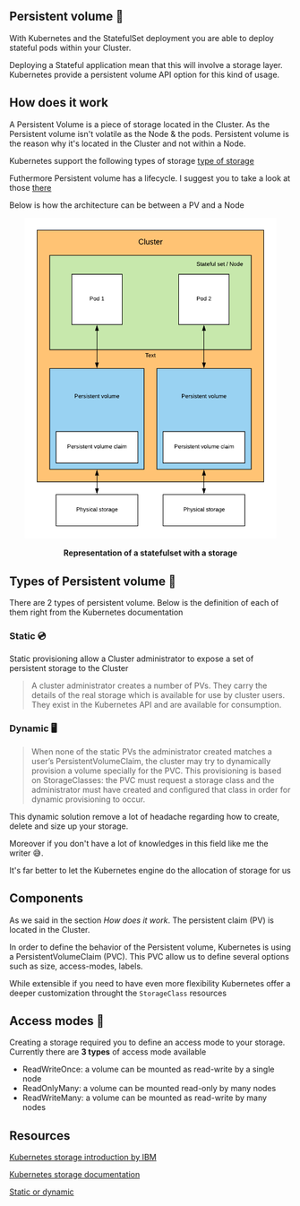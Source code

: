 ## Persistent volume 💾

With Kubernetes and the StatefulSet deployment you are able to deploy stateful pods within your Cluster.

Deploying a Stateful application mean that this will involve a storage layer. Kubernetes provide a persistent volume API option for this kind of usage.

## How does it work

A Persistent Volume is a piece of storage located in the Cluster. As the Persistent volume isn't volatile as the Node & the pods. Persistent volume is the reason why it's located in the Cluster and not within a Node.

Kubernetes support the following types of storage [type of storage](https://kubernetes.io/docs/concepts/storage/volumes/#types-of-volumes)

Futhermore Persistent volume has a lifecycle. I suggest you to take a look at those [there](https://kubernetes.io/docs/concepts/storage/persistent-volumes/#lifecycle-of-a-volume-and-claim)

Below is how the architecture can be between a PV and a Node

<p align="center">
  <img src="../img/statefulset.png" alt="drawing" width="450"/>  
  <p align="center"><b>Representation of a statefulset with a storage</b></p>
</p>

## Types of Persistent volume 📁

There are 2 types of persistent volume. Below is the definition of each of them right from the Kubernetes documentation 

### Static 💿

Static provisioning allow a Cluster administrator to expose a set of persistent storage to the Cluster

> A cluster administrator creates a number of PVs. They carry the details of the real storage which is available for use by cluster users. They exist in the Kubernetes API and are available for consumption.

### Dynamic 🖥️

> When none of the static PVs the administrator created matches a user’s PersistentVolumeClaim, the cluster may try to dynamically provision a volume specially for the PVC. This provisioning is based on StorageClasses: the PVC must request a storage class and the administrator must have created and configured that class in order for dynamic provisioning to occur.

This dynamic solution remove a lot of headache regarding how to create, delete and size up your storage.

Moreover if you don't have a lot of knowledges in this field like me the writer 😅.

It's far better to let the Kubernetes engine do the allocation of storage for us

## Components

As we said in the section *How does it work*. The persistent claim (PV) is located in the Cluster.

In order to define the behavior of the Persistent volume, Kubernetes is using a PersistentVolumeClaim (PVC). This PVC allow us to define several options such as size, access-modes, labels.

While extensible if you need to have even more flexibility Kubernetes offer a deeper customization throught the ```StorageClass``` resources

## Access modes 🔏

Creating a storage required you to define an access mode to your storage. Currently there are **3 types** of access mode available

- ReadWriteOnce: a volume can be mounted as read-write by a single node
- ReadOnlyMany: a volume can be mounted read-only by many nodes
- ReadWriteMany: a volume can be mounted as read-write by many nodes

## Resources

[Kubernetes storage introduction by IBM](https://console.bluemix.net/docs/containers/cs_storage_basics.html#kube_concepts)

[Kubernetes storage documentation](https://kubernetes.io/docs/concepts/storage/persistent-volumes/)

[Static or dynamic](https://cloud.netapp.com/blog/dynamic-kubernetes-persistent-volume-provisioning)


